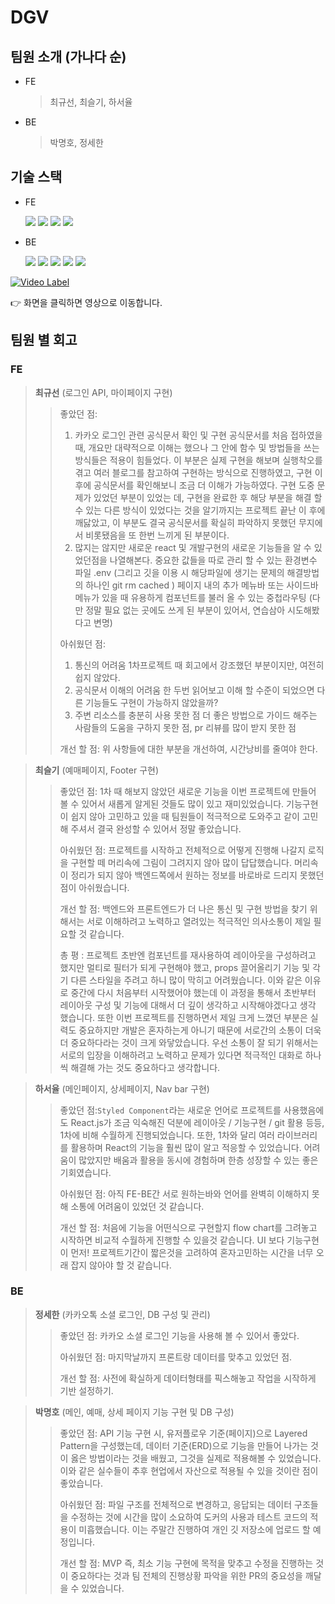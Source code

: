 # DGV

## 팀원 소개 (가나다 순)

- FE

  > 최규선, 최슬기, 하서율

- BE

  > 박명호, 정세한

## 기술 스택

- FE

  <img src="https://img.shields.io/badge/HTML5-E34F26?style=round&logo=HTML5&logoColor=white" />
  <img src="https://img.shields.io/badge/CSS3-1572B6?style=round&logo=CSS3&logoColor=white" />
  <img src="https://img.shields.io/badge/JS-F7DF1E?style=round&logo=JavaScript&logoColor=white" />
  <img src="https://img.shields.io/badge/React.js-61DAFB?style=round&logo=React&logoColor=white" />

- BE

  <img src="https://img.shields.io/badge/Node.js-339933?style=round&logo=Node.js&logoColor=white" />
  <img src="https://img.shields.io/badge/Express-666666?style=round&logo=Express&logoColor=white" />
  <img src="https://img.shields.io/badge/TypeORM-222222?style=round&logo=typeorm&logoColor=white" />

  <img src="https://img.shields.io/badge/MySQL-4479A1?style=round&logo=MySQL&logoColor=white" /> 
  <img src="https://img.shields.io/badge/AWS-232F3E?style=round&logo=Amazon%20AWS&logoColor=white"/>

[![Video Label](https://img.youtube.com/vi/yq8nFL97u9M/0.jpg)](https://youtu.be/yq8nFL97u9M)

👉 화면을 클릭하면 영상으로 이동합니다.

## 팀원 별 회고
### FE

> **최규선** (로그인 API, 마이페이지 구현)
> > 좋았던 점: 
> > 1. 카카오 로그인 관련 공식문서 확인 및 구현
공식문서를 처음 접하였을 때, 개요만 대략적으로 이해는 했으나 그 안에 함수 및 방법들을 쓰는 방식들은 적용이 힘들었다. 이 부분은 실제 구현을 해보며 실행착오를 겪고 여러 블로그를 참고하여 구현하는 방식으로 진행하였고, 구현 이후에 공식문서를 확인해보니 조금 더 이해가 가능하였다. 구현 도중 문제가 있었던 부분이 있었는 데, 구현을 완료한 후 해당 부분을 해결 할 수 있는 다른 방식이 있었다는 것을 알기까지는 프로젝트 끝난 이 후에 깨닳았고, 이 부분도 결국 공식문서를 확실히 파악하지 못했던 무지에서 비롯됐음을 또 한번 느끼게 된 부분이다.
> > 2. 많지는 않지만 새로운 react 및 개발구현의 새로운 기능들을 알 수 있었던점을 나열해본다.
중요한 값들을 따로 관리 할 수 있는 환경변수 파일 .env (그리고 깃을 이용 시 해당파일에 생기는 문제의 해결방법의 하나인 git rm cached )
페이지 내의 추가 메뉴바 또는 사이드바메뉴가 있을 때 유용하게 컴포넌트를 불러 올 수 있는 중첩라우팅 (다만 정말 필요 없는 곳에도 쓰게 된 부분이 있어서, 연습삼아 시도해봤다고 변명)
> > 
> > 아쉬웠던 점:
> > 1. 통신의 어려움
1차프로젝트 때 회고에서 강조했던 부분이지만, 여전히 쉽지 않았다.
> > 2. 공식문서 이해의 어려움
한 두번 읽어보고 이해 할 수준이 되었으면 다른 기능들도 구현이 가능하지 않았을까?
> > 3. 주변 리소스를 충분히 사용 못한 점
더 좋은 방법으로 가이드 해주는 사람들의 도움을 구하지 못한 점, pr 리뷰를 많이 받지 못한 점
> > 
> > 개선 할 점: 위 사항들에 대한 부분을 개선하여, 시간낭비를 줄여야 한다.

> **최슬기** (예매페이지, Footer 구현)
> > 좋았던 점: 1차 때 해보지 않았던 새로운 기능을 이번 프로젝트에 만들어 볼 수 있어서 새롭게 알게된 것들도 많이 있고 재미있었습니다. 기능구현이 쉽지 않아 고민하고 있을 때 팀원들이 적극적으로 도와주고 같이 고민해 주셔서 결국 완성할 수 있어서 정말 좋았습니다.
> > 
> > 아쉬웠던 점: 프로젝트를 시작하고 전체적으로 어떻게 진행해 나갈지 로직을 구현할 떼 머리속에 그림이 그려지지 않아 많이 답답했습니다. 머리속이 정리가 되지 않아 백엔드쪽에서 원하는 정보를 바로바로 드리지 못했던 점이 아쉬웠습니다. 
> > 
> > 개선 할 점: 백엔드와 프론트엔드가 더 나은 통신 및 구현 방법을 찾기 위해서는 서로 이해하려고 노력하고 열려있는 적극적인 의사소통이 제일 필요할 것 같습니다. 
> >
> > 총 평 : 프로젝트 초반엔 컴포넌트를 재사용하여 레이아웃을 구성하려고 했지만 멀티로 필터가 되게 구현해야 했고, props 끌어올리기 기능 및 각기 다른 스타일을 주려고 하니 많이 막히고 어려웠습니다. 이와 같은 이유로 중간에 다시 처음부터 시작했어야 했는데 이 과정을 통해서 초반부터 레이아웃 구성 및 기능에 대해서 더 깊이 생각하고 시작해야겠다고 생각 했습니다. 또한 이번 프로젝트를 진행하면서 제일 크게 느꼈던 부분은 실력도 중요하지만 개발은 혼자하는게 아니기 때문에 서로간의 소통이 더욱 더 중요하다라는 것이 크게 와닿았습니다. 우선 소통이 잘 되기 위해서는 서로의 입장을 이해하려고 노력하고 문제가 있다면 적극적인 대화로 하나씩 해결해 가는 것도 중요하다고 생각합니다. 

> **하서율** (메인페이지, 상세페이지, Nav bar 구현)
> > 좋았던 점:`Styled Component`라는 새로운 언어로 프로젝트를 사용했음에도  React.js가 조금 익숙해진 덕분에 레이아웃 / 기능구현 / git 활용 등등, 1차에 비해 수월하게 진행되었습니다.
또한, 1차와 달리 여러 라이브러리를 활용하며 React의 기능을 훨씬 많이 알고 적응할 수 있었습니다.
어려움이 많았지만 배움과 활용을 동시에 경험하며 한층 성장할 수 있는 좋은기회였습니다.
> > 
> > 아쉬웠던 점: 아직 FE-BE간 서로 원하는바와 언어를 완벽히 이해하지 못해 소통에 어려움이 있었던 것 같습니다.
> > 
> > 개선 할 점: 처음에 기능을 어떤식으로 구현할지 flow chart를 그려놓고 시작하면 비교적 수월하게 진행할 수 있을것 같습니다.
UI 보다 기능구현이 먼저!
프로젝트기간이 짧은것을 고려하여 혼자고민하는 시간을 너무 오래 잡지 않아야 할 것 같습니다.

### BE

> **정세한** (카카오톡 소셜 로그인, DB 구성 및 관리)
> > 좋았던 점: 카카오 소셜 로그인 기능을 사용해 볼 수 있어서 좋았다.
> > 
> > 아쉬웠던 점: 마지막날까지 프론트랑 데이터를 맞추고 있었던 점.
> > 
> > 개선 할 점: 사전에 확실하게 데이터형태를 픽스해놓고 작업을 시작하게 기반 설정하기.

> **박명호** (메인, 예매, 상세 페이지 기능 구현 및 DB 구성)
> > 좋았던 점:  API 기능 구현 시, 유저플로우 기준(페이지)으로 Layered Pattern을 구성했는데, 데이터 기준(ERD)으로 기능을 만들어 나가는 것이 옳은 방법이라는 것을 배웠고, 그것을 실제로 적용해볼 수 있었습니다. 이와 같은 실수들이 추후 현업에서 자산으로 적용될 수 있을 것이란 점이 좋았습니다.
> > 
> > 아쉬웠던 점: 파일 구조를 전체적으로 변경하고, 응답되는 데이터 구조들을 수정하는 것에 시간을 많이 소요하여 도커의 사용과 테스트 코드의 적용이 미흡했습니다. 이는 주말간 진행하여 개인 깃 저장소에 업로드 할 예정입니다.
> > 
> > 개선 할 점: MVP 즉, 최소 기능 구현에 목적을 맞추고 수정을 진행하는 것이 중요하다는 것과 팀 전체의 진행상황 파악을 위한 PR의 중요성을 깨달을 수 있었습니다.

